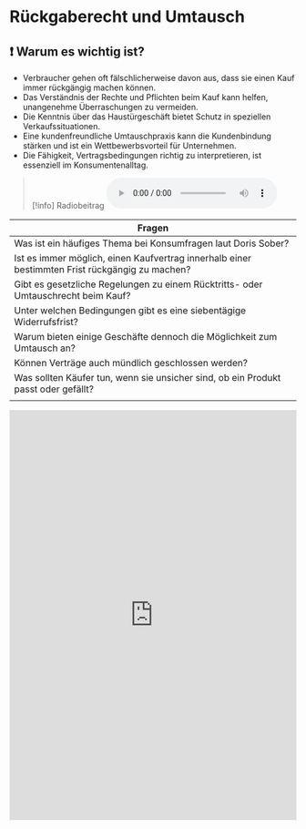 # Rückgaberecht und Umtausch

## ❗ Warum es wichtig ist?
- Verbraucher gehen oft fälschlicherweise davon aus, dass sie einen Kauf immer rückgängig machen können.
- Das Verständnis der Rechte und Pflichten beim Kauf kann helfen, unangenehme Überraschungen zu vermeiden.
- Die Kenntnis über das Haustürgeschäft bietet Schutz in speziellen Verkaufssituationen.
- Eine kundenfreundliche Umtauschpraxis kann die Kundenbindung stärken und ist ein Wettbewerbsvorteil für Unternehmen.
- Die Fähigkeit, Vertragsbedingungen richtig zu interpretieren, ist essenziell im Konsumentenalltag.

>[!info] Radiobeitrag
><audio controls><source src="https://download-media.srf.ch/world/audio/Sykora-Gisler-radio/2024/03/Sykora-Gisler-radio-6974c675-6ccc-492d-b33d-c87edd1f6ce7.mp3"></audio>

| Fragen                                                                                         |
| ---------------------------------------------------------------------------------------------- |
| Was ist ein häufiges Thema bei Konsumfragen laut Doris Sober?                                  |
| Ist es immer möglich, einen Kaufvertrag innerhalb einer bestimmten Frist rückgängig zu machen? |
| Gibt es gesetzliche Regelungen zu einem Rücktritts- oder Umtauschrecht beim Kauf?              |
| Unter welchen Bedingungen gibt es eine siebentägige Widerrufsfrist?                            |
| Warum bieten einige Geschäfte dennoch die Möglichkeit zum Umtausch an?                         |
| Können Verträge auch mündlich geschlossen werden?                                              |
| Was sollten Käufer tun, wenn sie unsicher sind, ob ein Produkt passt oder gefällt?             |
|                                                                                                |
<iframe src="https://app.Lumi.education/api/v1/run/dw_E7K/embed" width="100%" height="720" frameborder="0" allowfullscreen="allowfullscreen" allow="geolocation *; microphone *; camera *; midi *; encrypted-media *"></iframe><script src="https://app.Lumi.education/api/v1/h5p/core/js/h5p-resizer.js" charset="UTF-8" />

---
[[1. Vor der News]]
[[3. Weiterführende Aufträge]]